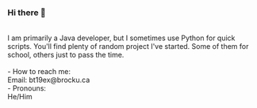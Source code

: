 ### Hi there 👋 <br>
<br>
I am primarily a Java developer, but I sometimes use Python for quick scripts. You'll find plenty of random project I've started. Some of them for school, others just to pass the time. <br>
<br>
- How to reach me: <br>
	Email: bt19ex@brocku.ca <br>
- Pronouns: <br>
	He/Him <br>
